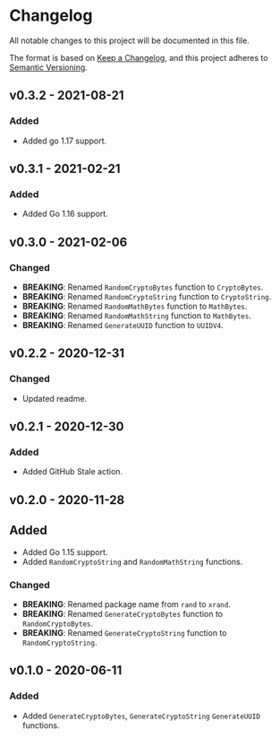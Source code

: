 # Changelog

All notable changes to this project will be documented in this file.

The format is based on [Keep a Changelog](https://keepachangelog.com/en/1.0.0/), and this project adheres to [Semantic Versioning](https://semver.org/spec/v2.0.0.html).

## v0.3.2 - 2021-08-21
### Added
* Added go 1.17 support.

## v0.3.1 - 2021-02-21
### Added
* Added Go 1.16 support.

## v0.3.0 - 2021-02-06
### Changed
* **BREAKING**: Renamed ```RandomCryptoBytes``` function to ```CryptoBytes```.
* **BREAKING**: Renamed ```RandomCryptoString``` function to ```CryptoString```.
* **BREAKING**: Renamed ```RandomMathBytes``` function to ```MathBytes```.
* **BREAKING**: Renamed ```RandomMathString``` function to ```MathBytes```.
* **BREAKING**: Renamed ```GenerateUUID``` function to ```UUIDV4```.

## v0.2.2 - 2020-12-31
### Changed
* Updated readme.

## v0.2.1 - 2020-12-30
### Added
* Added GitHub Stale action.

## v0.2.0 - 2020-11-28
## Added
* Added Go 1.15 support.
* Added ```RandomCryptoString``` and ```RandomMathString``` functions.

### Changed
* **BREAKING**: Renamed package name from ```rand``` to ```xrand```.
* **BREAKING**: Renamed ```GenerateCryptoBytes``` function to ```RandomCryptoBytes```.
* **BREAKING**: Renamed ```GenerateCryptoString``` function to ```RandomCryptoString```.

## v0.1.0 - 2020-06-11
### Added
* Added ```GenerateCryptoBytes```, ```GenerateCryptoString``` ```GenerateUUID``` functions.
